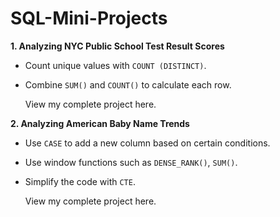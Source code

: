 # SQL-Mini-Projects


**1. Analyzing NYC Public School Test Result Scores**
   * Count unique values with ```COUNT (DISTINCT)```.
   * Combine ```SUM()``` and ```COUNT()``` to calculate each row.
  
     View my complete project here.
     
**2. Analyzing American Baby Name Trends**
   * Use ```CASE``` to add a new column based on certain conditions.
   * Use window functions such as ```DENSE_RANK()```, ```SUM()```.
   * Simplify the code with ```CTE```.

     View my complete project here.
